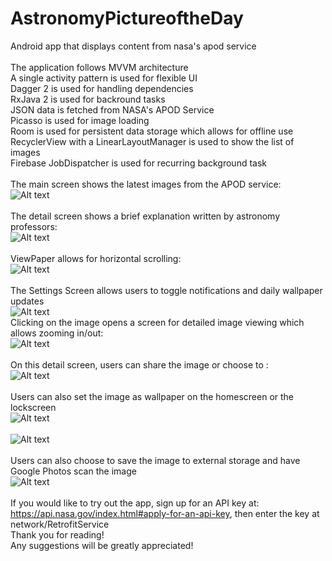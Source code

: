 # AstronomyPictureoftheDay
Android app that displays content from nasa's apod service <br />
<br />
The application follows MVVM architecture <br />
A single activity pattern is used for flexible UI <br />
Dagger 2 is used for handling dependencies <br />
RxJava 2 is used for backround tasks <br />
JSON data is fetched from NASA's APOD Service <br />
Picasso is used for image loading <br />
Room is used for persistent data storage which allows for offline use <br />
RecyclerView with a LinearLayoutManager is used to show the list of images <br />
Firebase JobDispatcher is used for recurring background task <br />
<br />
The main screen shows the latest images from the APOD service: <br />
![Alt text](screenshots/main_screen.png "Main Screen") <br />
<br />
The detail screen shows a brief explanation written by astronomy professors: <br />
![Alt text](screenshots/detail_screen.png "Detail Screen") <br />
<br />
ViewPaper allows for horizontal scrolling: <br />
![Alt text](screenshots/detail_screen_transition.png "Detail Screen Transition") <br />
<br />
The Settings Screen allows users to toggle notifications and daily wallpaper updates <br />
![Alt text](screenshots/settings_screen.png "Settings Screen") <br />
Clicking on the image opens a screen for detailed image viewing which allows zooming in/out: <br />
![Alt text](screenshots/picture_detail_screen.png "Picture Detail Screen") <br />
<br />
On this detail screen, users can share the image or choose to : <br />
![Alt text](screenshots/share_screen.png "Share Screen") <br />
<br />
Users can also set the image as wallpaper on the homescreen or the lockscreen <br />
![Alt text](screenshots/set_wallpaper_screen.png "Set Wallpaper Screen") <br />
<br />
![Alt text](screenshots/home_wallpaper.png "Wallpaper Set") <br />
<br />
Users can also choose to save the image to external storage and have Google Photos scan the image <br />
![Alt text](screenshots/saved_photo.png "Saved Photo") <br />
<br />
If you would like to try out the app, 
sign up for an API key at: https://api.nasa.gov/index.html#apply-for-an-api-key, 
then enter the key at network/RetrofitService
<br />
Thank you for reading! <br />
Any suggestions will be greatly appreciated! <br />
